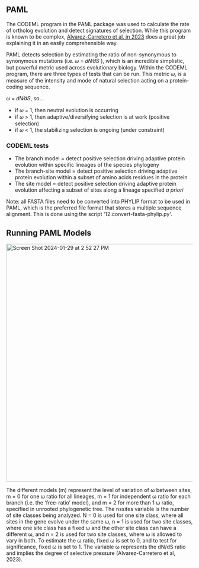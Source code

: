##  PAML ##

The CODEML program in the PAML package was used to calculate the rate of ortholog evolution and detect signatures of selection. While this program is known to be complex, [Alvarez-Carretero et al. in 2023](https://academic.oup.com/mbe/article/40/4/msad041/7140562) does a great job explaining it in an easily comprehensible way.

PAML detects selection by estimating the ratio of non-synonymous to synonymous mutations (i.e. 𝜔 = 𝑑𝑁⁄𝑑𝑆 ), which is an incredible simplistic, but powerful metric used across evolutionary biology. Within the CODEML program, there are three types of tests that can be run. This metric 𝜔, is a measure of the intensity and mode of natural selection acting on a protein-coding sequence.

𝜔 = 𝑑𝑁⁄𝑑𝑆, so...
- if 𝜔 = 1, then neutral evolution is occurring
- if 𝜔 > 1, then adaptive/diversifying selection is at work (positive selection)
- if 𝜔 < 1, the stabilizing selection is ongoing (under constraint)

### CODEML tests ###
- The branch model = detect positive selection driving adaptive protein evolution within specific lineages of the species phylogeny
- The branch-site model = detect positive selection driving adaptive protein evolution within a subset of amino acids residues in the protein
- The site model = detect positive selection driving adaptive protein evolution affecting a subset of sites along a lineage specified *a priori*

Note: all FASTA files need to be converted into PHYLIP format to be used in PAML, which is the preferred file format that stores a multiple sequence alignment. This is done using the script '12.convert-fasta-phylip.py'.

## Running PAML Models


<img width="641" alt="Screen Shot 2024-01-29 at 2 52 27 PM" src="https://github.com/sylviemarie/Stalk-Eyed-Fly-Genomics/assets/116887272/82060269-e7ab-457d-93be-6defe67fc2f2">


The different models (m) represent the level of variation of ω between sites, m = 0 for one ω ratio
for all lineages, m = 1 for independent ω ratio for each branch (i.e. the ‘free-ratio’ model), and m
= 2 for more than 1 ω ratio, specified in unrooted phylogenetic tree. The nssites variable is the
number of site classes being analyzed. N = 0 is used for one site class, where all sites in the gene
evolve under the same ω, n = 1 is used for two site classes, where one site class has a fixed ω and
the other site class can have a different ω, and n = 2 is used for two site classes, where ω is allowed
to vary in both. To estimate the ω ratio, fixed ω is set to 0, and to test for significance, fixed ω is
set to 1. The variable ω represents the dN/dS ratio and implies the degree of selective pressure
(Alvarez-Carretero et al, 2023). 

